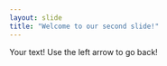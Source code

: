 ```yaml
---
layout: slide
title: "Welcome to our second slide!"
---
```

Your text!
Use the left arrow to go back!
